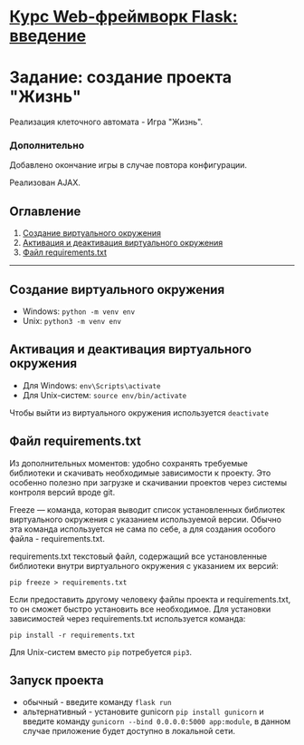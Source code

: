 # [Курс Web-фреймворк Flask: введение](https://stepik.org/course/97540/promo)
# Задание: создание проекта "Жизнь"
Реализация клеточного автомата - Игра "Жизнь".
### Дополнительно

Добавлено окончание игры в случае повтора конфигурации.

Реализован AJAX.
## Оглавление
1. [Создание виртуального окружения](#Создание-виртуального-окружения)
2. [Активация и деактивация виртуального окружения](#Активация-и-деактивация-виртуального-окружения)
3. [Файл requirements.txt](#Файл-requirements.txt)
____
## Создание виртуального окружения
   - Windows: `python -m venv env`
   - Unix: `python3 -m venv env`
## Активация и деактивация виртуального окружения
   - Для Windows: `env\Scripts\activate`
   - Для Unix-систем: `source env/bin/activate`

   Чтобы выйти из виртуального окружения используется `deactivate`
## Файл requirements.txt

Из дополнительных моментов: удобно сохранять требуемые библиотеки и скачивать необходимые зависимости к проекту. Это особенно полезно при загрузке и скачивании проектов через системы контроля версий вроде git.

Freeze — команда, которая выводит список установленных библиотек виртуального окружения с указанием используемой версии. Обычно эта команда используется не сама по себе, а для создания особого файла - requirements.txt.

requirements.txt  текстовый файл, содержащий все установленные библиотеки внутри виртуального окружения с указанием их версий:

`pip freeze > requirements.txt`

Если предоставить другому человеку файлы проекта и requirements.txt, то он сможет быстро установить все необходимое. Для установки зависимостей через requirements.txt используется команда:

`pip install -r requirements.txt`

Для Unix-систем вместо `pip` потребуется `pip3`.
## Запуск проекта
   - обычный - введите команду `flask run`
   - альтернативный - установите gunicorn `pip install gunicorn` и введите команду `gunicorn --bind 0.0.0.0:5000 app:module`, в данном случае приложение будет доступно в локальной сети.

